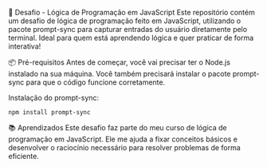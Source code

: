 🧠 Desafio - Lógica de Programação em JavaScript
Este repositório contém um desafio de lógica de programação feito em JavaScript, utilizando o pacote prompt-sync para capturar entradas do usuário diretamente pelo terminal. Ideal para quem está aprendendo lógica e quer praticar de forma interativa!

📦 Pré-requisitos
Antes de começar, você vai precisar ter o Node.js instalado na sua máquina.
Você também precisará instalar o pacote prompt-sync para que o código funcione corretamente.

Instalação do prompt-sync:
```
npm install prompt-sync
```

📚 Aprendizados
Este desafio faz parte do meu curso de lógica de programação em JavaScript. Ele me ajuda a fixar conceitos básicos e desenvolver o raciocínio necessário para resolver problemas de forma eficiente.
